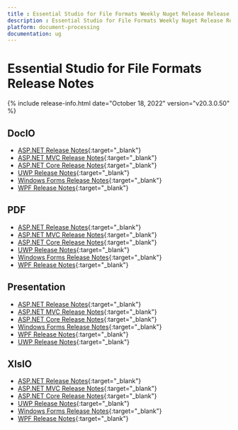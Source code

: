 ```yaml
---
title : Essential Studio for File Formats Weekly Nuget Release Release Notes  
description : Essential Studio for File Formats Weekly Nuget Release Release Notes  
platform: document-processing
documentation: ug
---
```


# Essential Studio for File Formats  Release Notes  

{% include release-info.html date="October 18, 2022" version="v20.3.0.50" %} 

## DocIO

* [ASP.NET Release Notes](/aspnet/release-notes/v20.3.0.50#docio){:target="_blank"}
* [ASP.NET MVC Release Notes](/aspnetmvc/release-notes/v20.3.0.50#docio){:target="_blank"}
* [ASP.NET Core Release Notes](/aspnet-core/release-notes/v20.3.0.50#docio){:target="_blank"}
* [UWP Release Notes](/uwp/release-notes/v20.3.0.50#docio){:target="_blank"}
* [Windows Forms Release Notes](/windowsforms/release-notes/v20.3.0.50#docio){:target="_blank"}
* [WPF Release Notes](/wpf/release-notes/v20.3.0.50#docio){:target="_blank"}


## PDF

* [ASP.NET Release Notes](/aspnet/release-notes/v20.3.0.50#pdf){:target="_blank"}
* [ASP.NET MVC Release Notes](/aspnetmvc/release-notes/v20.3.0.50#pdf){:target="_blank"}
* [ASP.NET Core Release Notes](/aspnet-core/release-notes/v20.3.0.50#pdf){:target="_blank"}
* [UWP Release Notes](/uwp/release-notes/v20.3.0.50#pdf){:target="_blank"}
* [Windows Forms Release Notes](/windowsforms/release-notes/v20.3.0.50#pdf){:target="_blank"}
* [WPF Release Notes](/wpf/release-notes/v20.3.0.50#pdf){:target="_blank"}


## Presentation

* [ASP.NET Release Notes](/aspnet/release-notes/v20.3.0.50#presentation){:target="_blank"}
* [ASP.NET MVC Release Notes](/aspnetmvc/release-notes/v20.3.0.50#presentation){:target="_blank"}
* [ASP.NET Core Release Notes](/aspnet-core/release-notes/v20.3.0.50#presentation){:target="_blank"}
* [Windows Forms Release Notes](/windowsforms/release-notes/v20.3.0.50#presentation){:target="_blank"}
* [WPF Release Notes](/wpf/release-notes/v20.3.0.50#presentation){:target="_blank"}
* [UWP Release Notes](/uwp/release-notes/v20.3.0.50#presentation){:target="_blank"}


## XlsIO

* [ASP.NET Release Notes](/aspnet/release-notes/v20.3.0.50#xlsio){:target="_blank"}
* [ASP.NET MVC Release Notes](/aspnetmvc/release-notes/v20.3.0.50#xlsio){:target="_blank"}
* [ASP.NET Core Release Notes](/aspnet-core/release-notes/v20.3.0.50#xlsio){:target="_blank"}
* [UWP Release Notes](/uwp/release-notes/v20.3.0.50#xlsio){:target="_blank"}
* [Windows Forms Release Notes](/windowsforms/release-notes/v20.3.0.50#xlsio){:target="_blank"}
* [WPF Release Notes](/wpf/release-notes/v20.3.0.50#xlsio){:target="_blank"}